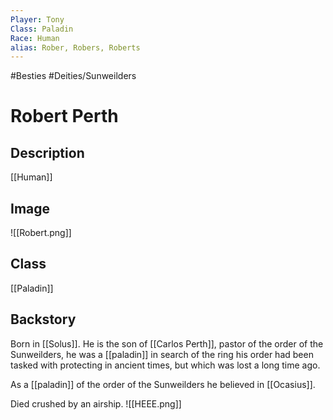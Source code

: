 ```yaml
---
Player: Tony
Class: Paladin
Race: Human
alias: Rober, Robers, Roberts
---
```

#Besties
#Deities/Sunweilders
# Robert Perth
## Description
[[Human]]
## Image
![[Robert.png]]
## Class
[[Paladin]]
## Backstory
Born in [[Solus]]. He is the son of [[Carlos Perth]], pastor of the order of the Sunweilders, he was a [[paladin]] in search of the ring his order had been tasked with protecting in ancient times, but which was lost a long time ago. 

As a [[paladin]] of the order of the Sunweilders he believed in [[Ocasius]].

Died crushed by an airship.
![[HEEE.png]]
